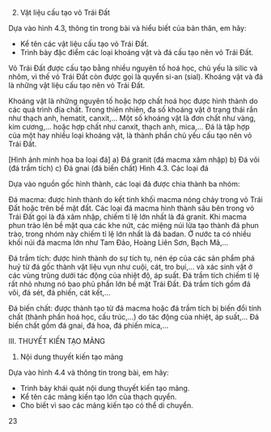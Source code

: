 2. Vật liệu cấu tạo vỏ Trái Đất

Dựa vào hình 4.3, thông tin trong bài và hiểu biết của bản thân, em hãy:
- Kể tên các vật liệu cấu tạo vỏ Trái Đất.
- Trình bày đặc điểm các loại khoáng vật và đá cấu tạo nên vỏ Trái Đất.

Vỏ Trái Đất được cấu tạo bằng nhiều nguyên tố hoá học, chủ yếu là silic và nhôm, vì thế vỏ Trái Đất còn được gọi là quyển si-an (sial). Khoáng vật và đá là những vật liệu cấu tạo nên vỏ Trái Đất.

Khoáng vật là những nguyên tố hoặc hợp chất hoá học được hình thành do các quá trình địa chất. Trong thiên nhiên, đa số khoáng vật ở trạng thái rắn như thạch anh, hematit, canxit,... Một số khoáng vật là đơn chất như vàng, kim cương,... hoặc hợp chất như canxit, thạch anh, mica,... Đá là tập hợp của một hay nhiều loại khoáng vật, là thành phần chủ yếu cấu tạo nên vỏ Trái Đất.

[Hình ảnh minh họa ba loại đá]
a) Đá granit (đá macma xâm nhập)
b) Đá vôi (đá trầm tích)
c) Đá gnai (đá biến chất)
Hình 4.3. Các loại đá

Dựa vào nguồn gốc hình thành, các loại đá được chia thành ba nhóm:

Đá macma: được hình thành do kết tinh khối macma nóng chảy trong vỏ Trái Đất hoặc trên bề mặt đất. Các loại đá macma hình thành sâu bên trong vỏ Trái Đất gọi là đá xâm nhập, chiếm tỉ lệ lớn nhất là đá granit. Khi macma phun trào lên bề mặt qua các khe nứt, các miệng núi lửa tạo thành đá phun trào, trong nhóm này chiếm tỉ lệ lớn nhất là đá badan. Ở nước ta có nhiều khối núi đá macma lớn như Tam Đảo, Hoàng Liên Sơn, Bạch Mã,...

Đá trầm tích: được hình thành do sự tích tụ, nén ép của các sản phẩm phá huỷ từ đá gốc thành vật liệu vụn như cuội, cát, tro bụi,... và xác sinh vật ở các vùng trũng dưới tác động của nhiệt độ, áp suất. Đá trầm tích chiếm tỉ lệ rất nhỏ nhưng nó bao phủ phần lớn bề mặt Trái Đất. Đá trầm tích gồm đá vôi, đá sét, đá phiến, cát kết,...

Đá biến chất: được thành tạo từ đá macma hoặc đá trầm tích bị biến đổi tính chất (thành phần hoá học, cấu trúc,...) do tác động của nhiệt, áp suất,... Đá biến chất gồm đá gnai, đá hoa, đá phiến mica,...

III. THUYẾT KIẾN TẠO MẢNG
1. Nội dung thuyết kiến tạo mảng

Dựa vào hình 4.4 và thông tin trong bài, em hãy:
- Trình bày khái quát nội dung thuyết kiến tạo mảng.
- Kể tên các mảng kiến tạo lớn của thạch quyển.
- Cho biết vì sao các mảng kiến tạo có thể di chuyển.

23